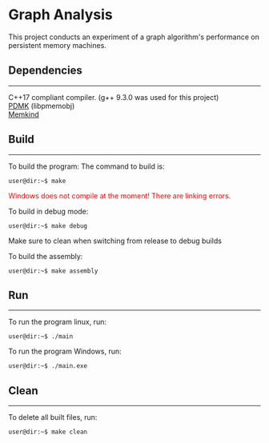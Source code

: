 Graph Analysis
===

This project conducts an experiment of a graph algorithm's performance on persistent memory machines.

Dependencies
---
___
C++17 compliant compiler. (g++ 9.3.0 was used for this project) \
[PDMK](https://github.com/pmem/pmdk/) (libpmemobj) \
[Memkind](https://github.com/memkind/memkind)

Build
---
___
To build the program:
The command to build is:
```console
user@dir:~$ make
```

<span style="color:red">Windows does not compile at the moment! There are linking errors.<span>


To build in debug mode:
```console
user@dir:~$ make debug
```

Make sure to clean when switching from release to debug builds

To build the assembly:
```console
user@dir:~$ make assembly
```

Run
---
___
To run the program linux, run:
```console
user@dir:~$ ./main
```

To run the program Windows, run:
```console
user@dir:~$ ./main.exe
```

Clean
---
___
To delete all built files, run:
```console
user@dir:~$ make clean
```